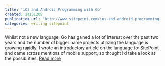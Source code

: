 ```yaml
---
title: 'iOS and Android Programming with Go'
created: 20151209
publication_url: 'http://www.sitepoint.com/ios-and-android-programming-with-go/'
categories: writing sitepoint
---
```


Whilst not a new language, Go has gained a lot of interest over the past two years and the number of bigger name projects utilizing the language is growing rapidly. I wrote an introductory article on the language for SitePoint and came across mentions of mobile support, so thought I’d take a look at the possibilities. [Read more](http://www.sitepoint.com/ios-and-android-programming-with-go/)
